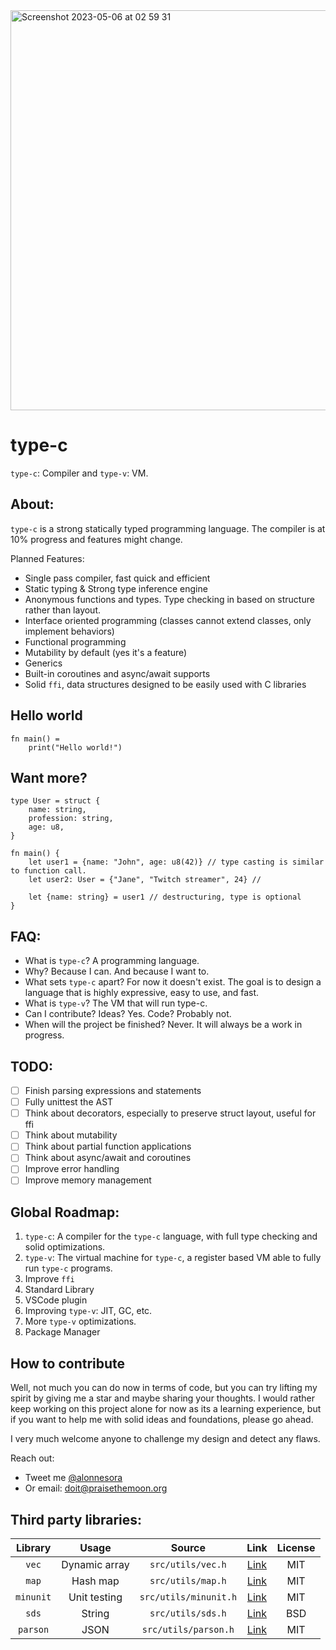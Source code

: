 

<img width="640" alt="Screenshot 2023-05-06 at 02 59 31" src="https://user-images.githubusercontent.com/22145460/236589829-4ddbb4e4-1c34-4a98-95ca-3e618c637fb0.png">

type-c
===
`type-c`: Compiler and `type-v`: VM.

## About:
`type-c` is a strong statically typed programming language. 
The compiler is at 10% progress and features  might change.

Planned Features:
- Single pass compiler, fast quick and efficient
- Static typing & Strong type inference engine
- Anonymous functions and types. Type checking in based on structure rather than layout. 
- Interface oriented programming (classes cannot extend classes, only implement behaviors)
- Functional programming
- Mutability by default (yes it's a feature)
- Generics
- Built-in coroutines and async/await supports
- Solid `ffi`, data structures designed to be easily used with C libraries


## Hello world
```
fn main() =
    print("Hello world!")
```

## Want more?
```
type User = struct {
    name: string,
    profession: string,
    age: u8,
}

fn main() {
    let user1 = {name: "John", age: u8(42)} // type casting is similar to function call.
    let user2: User = {"Jane", "Twitch streamer", 24} // 
    
    let {name: string} = user1 // destructuring, type is optional
}
```

## FAQ:
- What is `type-c`? A programming language.
- Why? Because I can. And because I want to.
- What sets `type-c` apart? For now it doesn't exist. The goal is to design a language that is highly expressive, easy to use, and fast.
- What is `type-v`? The VM that will run type-c.
- Can I contribute? Ideas? Yes. Code? Probably not.
- When will the project be finished? Never. It will always be a work in progress.

## TODO:
- [ ] Finish parsing expressions and statements
- [ ] Fully unittest the AST
- [ ] Think about decorators, especially to preserve struct layout, useful for ffi
- [ ] Think about mutability
- [ ] Think about partial function applications
- [ ] Think about async/await and coroutines
- [ ] Improve error handling
- [ ] Improve memory management

## Global Roadmap:
1. `type-c`: A compiler for the `type-c` language, with full type checking and solid optimizations.
2. `type-v`: The virtual machine for `type-c`, a register based VM able to fully run `type-c` programs.
3. Improve `ffi`
4. Standard Library
5. VSCode plugin
6. Improving `type-v`: JIT, GC, etc.
7. More `type-v` optimizations.
8. Package Manager
## How to contribute
Well, not much you can do now in terms of code, but you can try lifting my spirit by giving me a star and maybe sharing your thoughts.
I would rather keep working on this project alone for now as its a learning experience, but if you want to help me
with solid ideas and foundations, please go ahead.

I very much welcome anyone to challenge my design and detect any flaws.

Reach out:
- Tweet me [@alonnesora](https://twitter.com/alonnesora) 
- Or email: doit@praisethemoon.org

## Third party libraries:

|  Library  |     Usage     |        Source         | Link | License |
|:---------:|:-------------:|:---------------------:| :---: |:-------:|
|   `vec`   | Dynamic array |   `src/utils/vec.h`   | [Link](https://github.com/rxi/vec)|   MIT   |
|   `map`   |   Hash map    |   `src/utils/map.h`   | [Link](https://github.com/rxi/map) |   MIT   |
| `minunit` | Unit testing  | `src/utils/minunit.h` | [Link](https://github.com/siu/minunit) |   MIT   |
|   `sds`   |    String     |   `src/utils/sds.h`   | [Link](https://github.com/antirez/sds) |   BSD   |
| `parson`  |     JSON      | `src/utils/parson.h`  | [Link](https://github.com/kgabis/parson) | MIT|   

